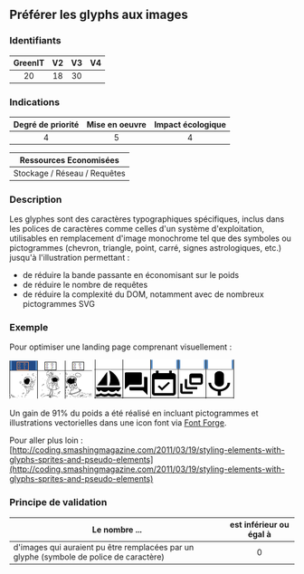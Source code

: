 ## Préférer les glyphs aux images

### Identifiants

| GreenIT |  V2  |  V3  |  V4  |
|:-------:|:----:|:----:|:----:|
|  20    |  18 | 30  |      |

### Indications

| Degré de priorité |      Mise en oeuvre       |  Impact écologique    | 
|:-------------------:|:-------------------------:|:---------------------:|
|  4        |   5                  |  4                 | 


|Ressources Economisées                                      |
|:----------------------------------------------------------:|
| Stockage / Réseau / Requêtes  |

### Description

 Les glyphes sont des caractères typographiques spécifiques, inclus dans les polices de caractères comme celles d'un système d'exploitation, utilisables en remplacement d'image monochrome tel que des symboles ou pictogrammes (chevron, triangle, point, carré, signes astrologiques, etc.) jusqu'à l'illustration permettant :
- de réduire la bande passante en économisant sur le poids
- de réduire le nombre de requêtes
- de réduire la complexité du DOM, notamment avec de nombreux pictogrammes SVG

### Exemple

Pour optimiser une landing page comprenant visuellement :

![Capture d'écran](https://github.com/florinesueur/images/blob/main/illu-font.png)
![Capture d'écran](https://github.com/florinesueur/images/blob/main/illu-font-2.png)

Un gain de 91% du poids a été réalisé en incluant pictogrammes et illustrations vectorielles dans une icon font via [Font Forge](https://fontforge.org/en-US/).

Pour aller plus loin : [http://coding.smashingmagazine.com/2011/03/19/styling-elements-with-glyphs-sprites-and-pseudo-elements](http://coding.smashingmagazine.com/2011/03/19/styling-elements-with-glyphs-sprites-and-pseudo-elements)

### Principe de validation

| Le nombre ...     | est inférieur ou égal à   |  
|-------------------|:-------------------------:|
| d'images qui auraient pu être remplacées par un glyphe (symbole de police de caractère)  | 0  |
